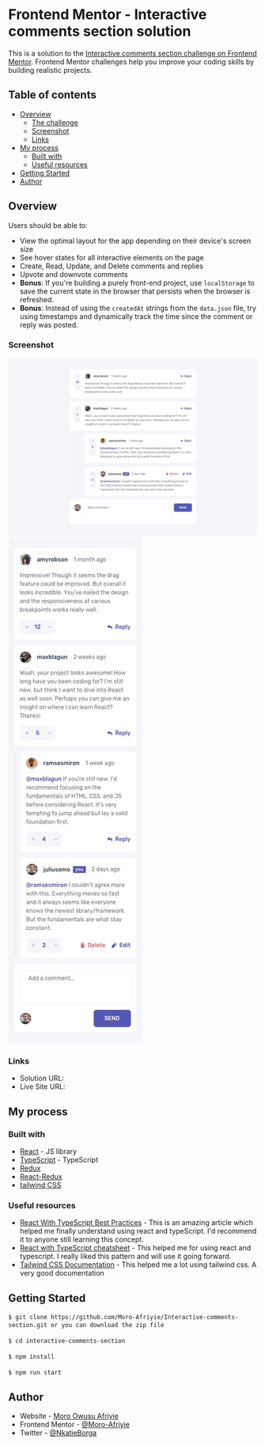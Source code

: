 # Frontend Mentor - Interactive comments section solution

This is a solution to the [Interactive comments section challenge on Frontend Mentor](https://www.frontendmentor.io/challenges/interactive-comments-section-iG1RugEG9). Frontend Mentor challenges help you improve your coding skills by building realistic projects.

## Table of contents

- [Overview](#overview)
  - [The challenge](#the-challenge)
  - [Screenshot](#screenshot)
  - [Links](#links)
- [My process](#my-process)
  - [Built with](#built-with)
  - [Useful resources](#useful-resources)
- [Getting Started](#Getting-Started)
- [Author](#author)

## Overview

Users should be able to:

- View the optimal layout for the app depending on their device's screen size
- See hover states for all interactive elements on the page
- Create, Read, Update, and Delete comments and replies
- Upvote and downvote comments
- **Bonus**: If you're building a purely front-end project, use `localStorage` to save the current state in the browser that persists when the browser is refreshed.
- **Bonus**: Instead of using the `createdAt` strings from the `data.json` file, try using timestamps and dynamically track the time since the comment or reply was posted.

### Screenshot

![](./screenshots/desktop-design.jpg)
![](./screenshots/mobile-design.jpg)

### Links

- Solution URL: [ ]()
- Live Site URL: []()

## My process

### Built with

- [React](https://reactjs.org/) - JS library
- [TypeScript](https://www.typescriptlang.org/) - TypeScript
- [Redux]()
- [React-Redux]()
- [tailwind CSS](https://tailwindcss.com/)

### Useful resources

- [React With TypeScript Best Practices](https://www.sitepoint.com/react-with-typescript-best-practices/) - This is an amazing article which helped me finally understand using react and typeScript. I'd recommend it to anyone still learning this concept.
- [React with TypeScript cheatsheet](https://github.com/typescript-cheatsheets/react) - This helped me for using react and typescript. I really liked this pattern and will use it going forward.
- [Tailwind CSS Documentation](https://tailwindcss.com/) - This helped me a lot using tailwind css. A very good documentation

## Getting Started

    $ git clone https://github.com/Moro-Afriyie/Interactive-comments-section.git or you can download the zip file

    $ cd interactive-comments-section

    $ npm install

    $ npm run start

## Author

- Website - [Moro Owusu Afriyie]()
- Frontend Mentor - [@Moro-Afriyie](https://www.frontendmentor.io/profile/Moro-Afriyie)
- Twitter - [@NkatieBorga](https://twitter.com/NkatieBorga)
